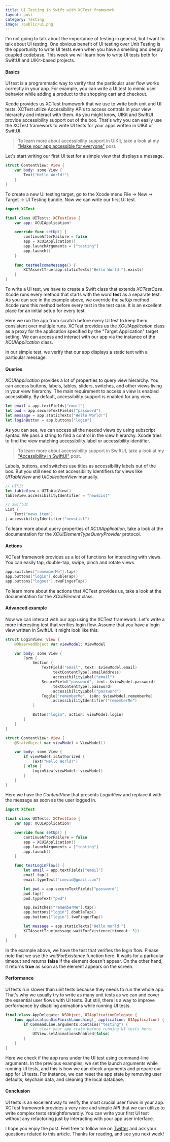 ```yaml
---
title: UI Testing in Swift with XCTest framework
layout: post
category: Testing
image: /public/ui.png
---
```


I'm not going to talk about the importance of testing in general, but I want to talk about UI testing. One obvious benefit of UI testing over Unit Testing is the opportunity to write UI tests even when you have a smelling and deeply coupled codebase. This week we will learn how to write UI tests both for SwiftUI and UIKit-based projects.

#### Basics
UI test is a programmatic way to verify that the particular user flow works correctly in your app. For example, you can write a UI test to mimic user behavior while adding a product to the shopping cart and checkout. 

Xcode provides us XCTest framework that we use to write both unit and UI tests. XCTest utilize Accessibility APIs to access controls in your view hierarchy and interact with them. As you might know, UIKit and SwiftUI provide accessibility support out of the box. That's why you can easily use the XCTest framework to write UI tests for your apps written in UIKit or SwiftUI.

> To learn more about accessibility support in UIKit, take a look at my ["Make your app accessible for everyone"](/2018/07/09/make-your-app-accessible-for-everyone/) post.

Let's start writing our first UI test for a simple view that displays a message.

```swift
struct ContentView: View {
    var body: some View {
        Text("Hello World!")
    }
}
```

To create a new UI testing target, go to the Xcode menu File -> New -> Target -> UI Testing bundle. Now we can write our first UI test.

```swift
import XCTest

final class UITests: XCTestCase {
    var app: XCUIApplication!

    override func setUp() {
        continueAfterFailure = false
        app = XCUIApplication()
        app.launchArguments = ["testing"]
        app.launch()
    }
    
    func testWelcomeMessage() {
        XCTAssertTrue(app.staticTexts["Hello World!"].exists)
    }
}
```

To write a UI test, we have to create a Swift class that extends *XCTestCase*. Xcode runs every method that starts with the word **test** as a separate test. As you can see in the example above, we override the *setUp* method. Xcode runs this method before every test in the test case. It is an excellent place for an initial setup for every test.

Here we run the app from scratch before every UI test to keep them consistent over multiple runs. XCTest provides us the *XCUIApplication* class as a proxy for the application specified by the "Target Application" target setting. We can access and interact with our app via the instance of the *XCUIApplication* class.

In our simple test, we verify that our app displays a static text with a particular message.

#### Queries
*XCUIApplication* provides a lot of properties to query view hierarchy. You can access buttons, labels, tables, sliders, switches, and other views living in your view hierarchy. The main requirement to access a view is enabled accessibility. By default, accessibility support is enabled for any view.

```swift
let email = app.textFields["email"]
let pwd = app.secureTextFields["password"]
let message = app.staticTexts["Hello World!"]
let loginButton = app.buttons["login"]
```

As you can see, we can access all the needed views by using subscript syntax. We pass a string to find a control in the view hierarchy. Xcode tries to find the view matching accessibility label or accessibility identifier.

> To learn more about accessibility support in SwiftUI, take a look at my ["Accessibility in SwiftUI"](/2019/09/10/accessibility-in-swiftui/) post.

Labels, buttons, and switches use titles as accessibility labels out of the box. But you still need to set accessibility identifiers for views like *UITableView* and *UICollectionView* manually.

```swift
// UIKit
let tableView = UITableView()
tableView.accessibilityIdentifier = "newsList"

// SwiftUI
List {
    Text("news item")
}.accessibilityIdentifier("newsList")
```
To learn more about query properties of *XCUIApplication*, take a look at the documentation for the *XCUIElementTypeQueryProvider* protocol.

#### Actions
XCTest framework provides us a lot of functions for interacting with views. You can easily tap, double-tap, swipe, pinch and rotate views.

```swift
app.switches["rememberMe"].tap()
app.buttons["login"].doubleTap()
app.buttons["logout"].twoFingerTap()
```

To learn more about the actions that XCTest provides us, take a look at the documentation for the *XCUIElement* class.

#### Advanced example
Now we can interact with our app using the XCTest framework. Let's write a more interesting test that verifies login flow. Assume that you have a login view written in SwiftUI. It might look like this:

```swift
struct LoginView: View {
    @ObservedObject var viewModel: ViewModel

    var body: some View {
        Form {
            Section {
                TextField("email", text: $viewModel.email)
                    .textContentType(.emailAddress)
                    .accessibilityLabel("email")
                SecureField("password", text: $viewModel.password)
                    .textContentType(.password)
                    .accessibilityLabel("password")
                Toggle("rememberMe", isOn: $viewModel.rememberMe)
                    .accessibilityIdentifier("rememberMe")
            }

            Button("login", action: viewModel.login)
        }
    }
}

struct ContentView: View {
    @StateObject var viewModel = ViewModel()

    var body: some View {
        if viewModel.isAuthorized {
            Text("Hello World!")
        } else {
            LoginView(viewModel: viewModel)
        }
    }
}
```

Here we have the *ContentView* that presents *LoginView* and replace it with the message as soon as the user logged in.

```swift
import XCTest

final class UITests: XCTestCase {
    var app: XCUIApplication!

    override func setUp() {
        continueAfterFailure = false
        app = XCUIApplication()
        app.launchArguments = ["testing"]
        app.launch()
    }

    func testLoginFlow() {
        let email = app.textFields["email"]
        email.tap()
        email.typeText("cmecid@gmail.com")

        let pwd = app.secureTextFields["password"]
        pwd.tap()
        pwd.typeText("pwd")

        app.switches["rememberMe"].tap()
        app.buttons["login"].doubleTap()
        app.buttons["login"].twoFingerTap()

        let message = app.staticTexts["Hello World!"]
        XCTAssertTrue(message.waitForExistence(timeout: 5))
    }
}
```

In the example above, we have the test that verifies the login flow. Please note that we use the *waitForExistence* function here. It waits for a particular timeout and returns **false** if the element doesn't appear. On the other hand, it returns **true** as soon as the element appears on the screen.

#### Performance
UI tests run slower than unit tests because they needs to run the whole app. That's why we usually try to write as many unit tests as we can and cover the essential user flows with UI tests. But still, there is a way to improve performance by disabling animations while running UI tests.

```swift
final class AppDelegate: NSObject, UIApplicationDelegate {
    func applicationDidFinishLaunching(_ application: UIApplication) {
        if CommandLine.arguments.contains("testing") {
            // clear your app state before running UI tests here.
            UIView.setAnimationsEnabled(false)
        }
    }
}
```

Here we check if the app runs under the UI test using command-line arguments. In the previous examples, we set the launch arguments while running UI tests, and this is how we can check arguments and prepare our app for UI tests. For instance, we can reset the app state by removing user defaults, keychain data, and cleaning the local database.

#### Conclusion
UI tests is an excellent way to verify the most crucial user flows in your app. XCTest framework provides a very nice and simple API that we can utilize to write complex tests straightforwardly. You can write your first UI test without any refactoring just by interacting with your app user interface.

I hope you enjoy the post. Feel free to follow me on [Twitter](https://twitter.com/mecid) and ask your questions related to this article. Thanks for reading, and see you next week!